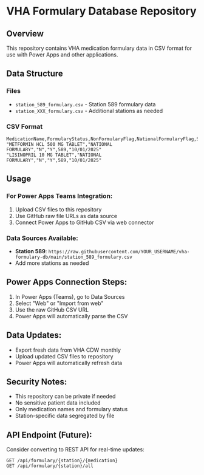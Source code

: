 # VHA Formulary Database Repository

## Overview

This repository contains VHA medication formulary data in CSV format for use with Power Apps and other applications.

## Data Structure

### Files

- `station_589_formulary.csv` - Station 589 formulary data
- `station_XXX_formulary.csv` - Additional stations as needed

### CSV Format

```csv
MedicationName,FormularyStatus,NonFormularyFlag,NationalFormularyFlag,StationNumber,LastUpdated
"METFORMIN HCL 500 MG TABLET","NATIONAL FORMULARY","N","Y",589,"10/01/2025"
"LISINOPRIL 10 MG TABLET","NATIONAL FORMULARY","N","Y",589,"10/01/2025"
```

## Usage

### For Power Apps Teams Integration:

1. Upload CSV files to this repository
2. Use GitHub raw file URLs as data source
3. Connect Power Apps to GitHub CSV via web connector

### Data Sources Available:

- **Station 589**: `https://raw.githubusercontent.com/YOUR_USERNAME/vha-formulary-db/main/station_589_formulary.csv`
- Add more stations as needed

## Power Apps Connection Steps:

1. In Power Apps (Teams), go to Data Sources
2. Select "Web" or "Import from web"
3. Use the raw GitHub CSV URL
4. Power Apps will automatically parse the CSV

## Data Updates:

- Export fresh data from VHA CDW monthly
- Upload updated CSV files to repository
- Power Apps will automatically refresh data

## Security Notes:

- This repository can be private if needed
- No sensitive patient data included
- Only medication names and formulary status
- Station-specific data segregated by file

## API Endpoint (Future):

Consider converting to REST API for real-time updates:

```
GET /api/formulary/{station}/{medication}
GET /api/formulary/{station}/all
```

